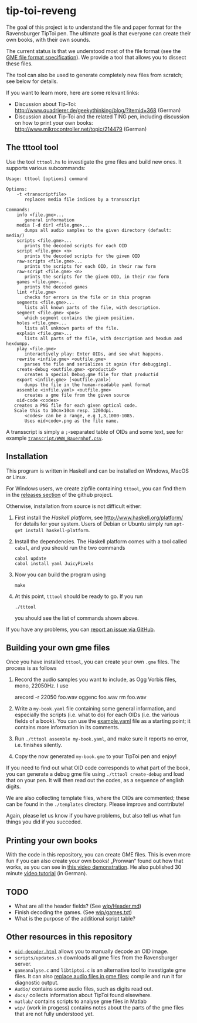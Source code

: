 tip-toi-reveng
==============

The goal of this project is to understand the file and paper format for the
Ravensburger TipToi pen. The ultimate goal is that everyone can create their
own books, with their own sounds.

The current status is that we understood most of the file format (see the
[GME file format specification](GME-Format.md)). We provide a tool that allows
you to dissect these files.

The tool can also be used to generate completely new files from scratch; see
below for details.

If you want to learn more, here are some relevant links:
 * Discussion about Tip-Toi: http://www.quadrierer.de/geekythinking/blog/?itemid=368 (German)
 * Discussion about Tip-Toi and the related TING pen, including discussion on how to print your own books: http://www.mikrocontroller.net/topic/214479 (German)

The tttool tool
---------------

Use the tool `tttool.hs` to investigate the gme files and build new ones. It
supports various subcommands:

    Usage: tttool [options] command

    Options:
        -t <transcriptfile>
           replaces media file indices by a transscript

    Commands:
        info <file.gme>...
           general information
        media [-d dir] <file.gme>...
           dumps all audio samples to the given directory (default: media/)
        scripts <file.gme>...
           prints the decoded scripts for each OID
        script <file.gme> <n>
           prints the decoded scripts for the given OID
        raw-scripts <file.gme>...
           prints the scripts for each OID, in their raw form
        raw-script <file.gme> <n>
           prints the scripts for the given OID, in their raw form
        games <file.gme>...
           prints the decoded games
        lint <file.gme>
           checks for errors in the file or in this program
        segments <file.gme>...
           lists all known parts of the file, with description.
        segment <file.gme> <pos>
           which segment contains the given position.
        holes <file.gme>...
           lists all unknown parts of the file.
        explain <file.gme>...
           lists all parts of the file, with description and hexdum and hexdumpp.
        play <file.gme>
           interactively play: Enter OIDs, and see what happens.
        rewrite <infile.gme> <outfile.gme>
           parses the file and serializes it again (for debugging).
        create-debug <outfile.gme> <productid>
           creates a special Debug.gme file for that productid
        export <infile.gme> [<outfile.yaml>]
           dumps the file in the human-readable yaml format
        assemble <infile.yaml> <outfile.gme>
           creates a gme file from the given source
        oid-code <codes>
	   creates a PNG file for each given optical code.
	   Scale this to 10cm×10cm resp. 1200dpi.
           <codes> can be a range, e.g 1,3,1000-1085.
           Uses oid<code>.png as the file name.


A transscript is simply a `;`-separated table of OIDs and some text, see for example [`transcript/WWW_Bauernhof.csv`](transcript/WWW_Bauernhof.csv).


Installation
------------

This program is written in Haskell and can be installed on Windows, MacOS or Linux.

For Windows users, we create zipfile containing `tttool`, you can find them in
the [releases section](https://github.com/entropia/tip-toi-reveng/releases) of
the github project.

Otherwise, installation from source is not difficult either:

 1. First install the *Haskell platform*, see http://www.haskell.org/platform/
    for details for your system. Users of Debian or Ubuntu simply run `apt-get
    install haskell-platform`.

 2. Install the dependencies. The Haskell platform comes with a tool called
    `cabal`, and you should run the two commands

        cabal update
        cabal install yaml JuicyPixels

 3. Now you can build the program using

        make

 4. At this point, `tttool` should be ready to go. If you run

        ./tttool

    you should see the list of commands shown above.

If you have any problems, you can [report an issue via GitHub](https://github.com/entropia/tip-toi-reveng/issues).

Building your own gme files
---------------------------

Once you have installed `tttool`, you can create your own `.gme` files. The
process is as follows

 1. Record the audio samples you want to include, as Ogg Vorbis files, mono, 22050Hz. I use

       arecord -r 22050 foo.wav
       oggenc foo.wav
       rm foo.wav

 2. Write a `my-book.yaml` file containing some general information, and especially
    the scripts (i.e. what to do) for each OIDs (i.e. the various fields of a
    book). You can use the [example.yaml](example.yaml) file as a starting
    point; it contains more information in its comments.

 3. Run `./tttool assemble my-book.yaml`, and make sure it reports no error, i.e.
    finishes silently.

 4. Copy the now generated `my-book.gme` to your TipToi pen and enjoy!

If you need to find out what OID code corresponds to what part of the book, you
can generate a debug gme file using `./tttool create-debug` and load that on
your pen. It will then read out the codes, as a sequence of english digits.

We are also collecting template files, where the OIDs are commented; these can
be found in the `./templates` directory. Please improve and contribute!

Again, please let us know if you have problems, but also tell us what fun things you did if you succeded.

Printing your own books
-----------------------

With the code in this repository, you can create GME files. This is even more
fun if you can also create your own books! „Pronwan“ found out how that works,
as you can see in [this video demonstration](http://youtu.be/KC97F4PfNhk). He
also published 30 minute [video tutorial](http://youtu.be/4AjvjFM8GzM) (in
German).

TODO
----

 * What are all the header fields? (See [wip/Header.md](wip/Header.md))
 * Finish decoding the games. (See [wip/games.txt](wip/games.txt))
 * What is the purpose of the additional script table?

Other resources in this repository
----------------------------------

 * [`oid-decoder.html`](http://htmlpreview.github.io/?https://github.com/entropia/tip-toi-reveng/blob/master/oid-decoder.html) allows you to manually decode an OID image.
 * `scripts/updates.sh` downloads all gme files from the Ravensburger server.
 * `gameanalyse.c` and `libtiptoi.c` is an alternative tool to investigate gme
   files. It can also [replace audio files in gme files](Audio/README.md);
   compile and run it for diagnostic output.
 * `Audio/` contains some audio files, such as digits read out.
 * `docs/` collects information about TipToi found elsewhere.
 * `matlab/` contains scripts to analyse gme files in Matlab
 * `wip/` (work in progess) contains notes about the parts of the gme files that are not
   fully understood yet.


